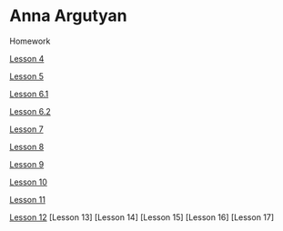 

# Anna Argutyan
Homework

[Lesson 4](https://argutyan.github.io/lesson_4/ "Basic html") 

[Lesson 5](https://argutyan.github.io/lesson_5/ "basic css")

[Lesson 6.1](https://argutyan.github.io/lesson_6.1/ "Positioning in css")

[Lesson 6.2](https://argutyan.github.io/lesson_6.2/ "Positioning in css")

[Lesson 7](https://argutyan.github.io/lesson_7/ " html+css")

[Lesson 8](https://argutyan.github.io/lesson_8/ "Bootstrap.Ускорение верстки в разы")

[Lesson 9](https://argutyan.github.io/lesson_9/ "Верстка при помощи.Верстка первого макета с помощью bootstrap")

[Lesson 10](https://argutyan.github.io/lesson_10/ "Less")

[Lesson 11](https://argutyan.github.io/lesson_11/ "Сниппеты ")

[Lesson 12](https://argutyan.github.io/lesson_12/ "Репозиторий на Github")
[Lesson 13]
[Lesson 14]
[Lesson 15]
[Lesson 16]
[Lesson 17]
